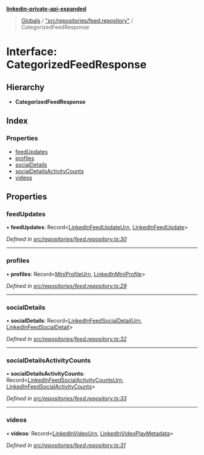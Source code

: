 **[linkedin-private-api-expanded](../README.md)**

> [Globals](../globals.md) / ["src/repositories/feed.repository"](../modules/_src_repositories_feed_repository_.md) / CategorizedFeedResponse

# Interface: CategorizedFeedResponse

## Hierarchy

* **CategorizedFeedResponse**

## Index

### Properties

* [feedUpdates](_src_repositories_feed_repository_.categorizedfeedresponse.md#feedupdates)
* [profiles](_src_repositories_feed_repository_.categorizedfeedresponse.md#profiles)
* [socialDetails](_src_repositories_feed_repository_.categorizedfeedresponse.md#socialdetails)
* [socialDetailsActivityCounts](_src_repositories_feed_repository_.categorizedfeedresponse.md#socialdetailsactivitycounts)
* [videos](_src_repositories_feed_repository_.categorizedfeedresponse.md#videos)

## Properties

### feedUpdates

•  **feedUpdates**: Record<[LinkedInFeedUpdateUrn](../modules/_src_entities_linkedin_feed_update_entity_.md#linkedinfeedupdateurn), [LinkedInFeedUpdate](_src_entities_linkedin_feed_update_entity_.linkedinfeedupdate.md)\>

*Defined in [src/repositories/feed.repository.ts:30](https://github.com/khanhtranngoccva/linkedin-private-api/blob/e33dfd5/src/repositories/feed.repository.ts#L30)*

___

### profiles

•  **profiles**: Record<[MiniProfileUrn](../modules/_src_entities_linkedin_mini_profile_entity_.md#miniprofileurn), [LinkedInMiniProfile](_src_entities_linkedin_mini_profile_entity_.linkedinminiprofile.md)\>

*Defined in [src/repositories/feed.repository.ts:29](https://github.com/khanhtranngoccva/linkedin-private-api/blob/e33dfd5/src/repositories/feed.repository.ts#L29)*

___

### socialDetails

•  **socialDetails**: Record<[LinkedInFeedSocialDetailUrn](../modules/_src_entities_linkedin_feed_social_detail_entity_.md#linkedinfeedsocialdetailurn), [LinkedInFeedSocialDetail](_src_entities_linkedin_feed_social_detail_entity_.linkedinfeedsocialdetail.md)\>

*Defined in [src/repositories/feed.repository.ts:32](https://github.com/khanhtranngoccva/linkedin-private-api/blob/e33dfd5/src/repositories/feed.repository.ts#L32)*

___

### socialDetailsActivityCounts

•  **socialDetailsActivityCounts**: Record<[LinkedInFeedSocialActivityCountsUrn](../modules/_src_entities_linkedin_feed_social_activity_counts_entity_.md#linkedinfeedsocialactivitycountsurn), [LinkedInFeedSocialActivityCounts](_src_entities_linkedin_feed_social_activity_counts_entity_.linkedinfeedsocialactivitycounts.md)\>

*Defined in [src/repositories/feed.repository.ts:33](https://github.com/khanhtranngoccva/linkedin-private-api/blob/e33dfd5/src/repositories/feed.repository.ts#L33)*

___

### videos

•  **videos**: Record<[LinkedInVideoUrn](../modules/_src_entities_linkedin_video_play_metadata_entity_.md#linkedinvideourn), [LinkedInVideoPlayMetadata](_src_entities_linkedin_video_play_metadata_entity_.linkedinvideoplaymetadata.md)\>

*Defined in [src/repositories/feed.repository.ts:31](https://github.com/khanhtranngoccva/linkedin-private-api/blob/e33dfd5/src/repositories/feed.repository.ts#L31)*
